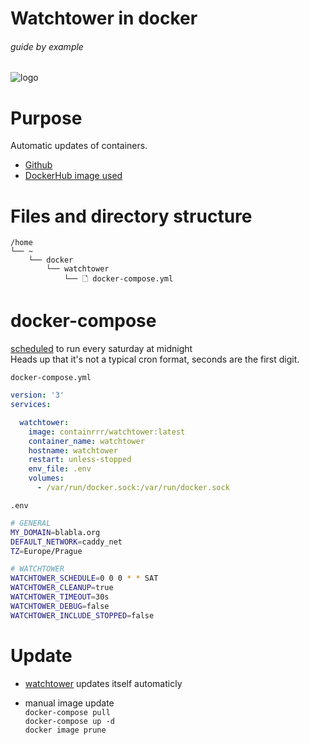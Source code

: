 # Watchtower in docker

###### guide by example

![logo](https://i.imgur.com/xXS2bzZ.png)

# Purpose

Automatic updates of containers.

* [Github](https://github.com/containrrr/watchtower)
* [DockerHub image used](https://hub.docker.com/r/containrrr/watchtower)

# Files and directory structure

```
/home
└── ~
    └── docker
        └── watchtower
            └── 🗋 docker-compose.yml
```

# docker-compose

[scheduled](https://pkg.go.dev/github.com/robfig/cron@v1.2.0?tab=doc#hdr-CRON_Expression_Format)
to run every saturday at midnight</br>
Heads up that it's not a typical cron format, seconds are the first digit.

`docker-compose.yml`
```yml
version: '3'
services:

  watchtower:
    image: containrrr/watchtower:latest
    container_name: watchtower
    hostname: watchtower
    restart: unless-stopped
    env_file: .env
    volumes:
      - /var/run/docker.sock:/var/run/docker.sock
```

`.env`
```bash
# GENERAL
MY_DOMAIN=blabla.org
DEFAULT_NETWORK=caddy_net
TZ=Europe/Prague

# WATCHTOWER
WATCHTOWER_SCHEDULE=0 0 0 * * SAT
WATCHTOWER_CLEANUP=true
WATCHTOWER_TIMEOUT=30s
WATCHTOWER_DEBUG=false
WATCHTOWER_INCLUDE_STOPPED=false
```

# Update

  * [watchtower](https://github.com/DoTheEvo/selfhosted-apps-docker/tree/master/watchtower) updates itself automaticly

  * manual image update</br>
    `docker-compose pull`</br>
    `docker-compose up -d`</br>
    `docker image prune`
